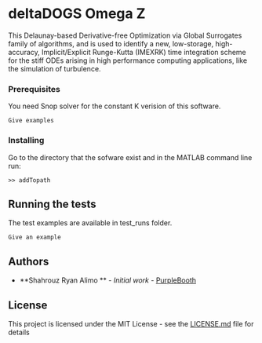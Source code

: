 # deltaDOGS Omega Z

This  Delaunay-based Derivative-free Optimization via Global Surrogates family of algorithms, and is used to identify a new, low-storage, high-accuracy, Implicit/Explicit Runge-Kutta (IMEXRK) time integration scheme for the stiff ODEs arising in high performance computing applications, like the simulation of turbulence. 



### Prerequisites

You need Snop solver for the constant K verision of this software. 

```
Give examples
```

### Installing

Go to the directory that the sofware exist and in the MATLAB command line run:

```
>> addTopath
```



## Running the tests


The test examples are available in test_runs folder.



```
Give an example
```


## Authors

* **Shahrouz Ryan Alimo ** - *Initial work* - [PurpleBooth](https://github.com/salimoha)

## License

This project is licensed under the MIT License - see the [LICENSE.md](LICENSE.md) file for details

